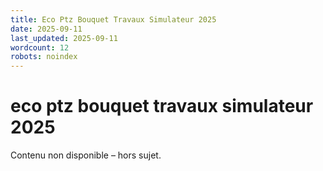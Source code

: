 ```yaml
---
title: Eco Ptz Bouquet Travaux Simulateur 2025
date: 2025-09-11
last_updated: 2025-09-11
wordcount: 12
robots: noindex
---
```


# eco ptz bouquet travaux simulateur 2025

Contenu non disponible – hors sujet.